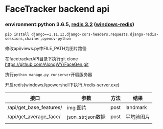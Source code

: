 # FaceTracker backend api
### environment:python 3.6.5, [redis 3.2](https://redis.io/download) ([windows-redis](https://github.com/MicrosoftArchive/redis/releases))
`pip install django==1.11.13,django-cors-headers,requests,django-redis-sessions,chainer,opencv-python`

修改api/views.py中FILE_PATH为图片路径

在facetrackerAPI目录下执行git clone https://github.com/AlongWY/FaceGen.git

执行`python manage.py runserver`开启服务器

开启redis(windows为powershell下执行./redis-server.exe)


| 接口                    | 参数                | 方法 | 结果     |
| ----------------------- | -----------------  | ---- | -------- |
| /api/get_base_features/ | img:图片           | post | landmark |
| /api/get_average_face/  | json_str:json数据  | post | 平均脸图片|
|                         |                    |      |          |